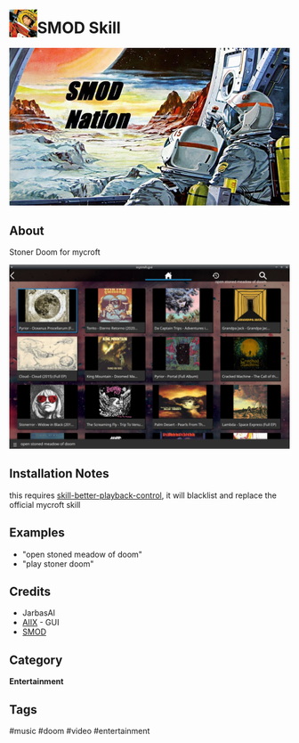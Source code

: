 # <img src='./res/icon/smod_icon.png' card_color='#40DBB0' width='50' height='50' style='vertical-align:bottom'/>SMOD Skill

![](./res/smod_logo.png)


## About 

Stoner Doom for mycroft

![](./gui.png)

## Installation Notes

this requires [skill-better-playback-control](https://github.com/JarbasSkills/skill-better-playback-control), it will blacklist and replace the official mycroft skill

## Examples 

* "open stoned meadow of doom"
* "play stoner doom"

## Credits 
- JarbasAl
- [AIIX](https://github.com/AIIX/) - GUI 
- [SMOD](https://www.youtube.com/c/StonedMeadowOfDoom1993/)

## Category
**Entertainment**

## Tags
#music
#doom
#video
#entertainment